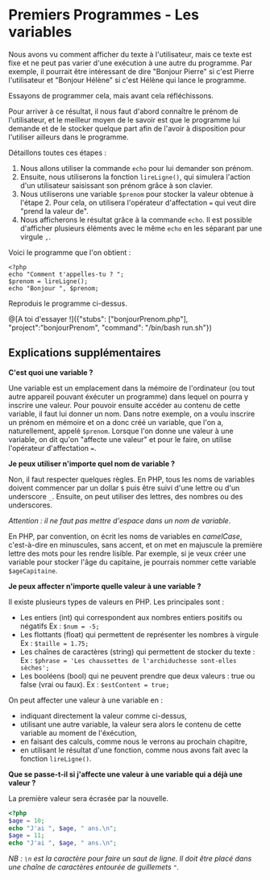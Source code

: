# Premiers Programmes - Les variables

Nous avons vu comment afficher du texte à l'utilisateur, mais ce texte
est fixe et ne peut pas varier d'une exécution à une autre du programme.
Par exemple, il pourrait être intéressant de dire "Bonjour Pierre" si c'est Pierre l'utilisateur et "Bonjour Hélène" si c'est Hélène qui lance le programme.

Essayons de programmer cela, mais avant cela réfléchissons. 

Pour arriver à ce résultat, il nous faut d'abord connaître le prénom de l'utilisateur, et le meilleur moyen de le savoir est que le programme lui demande et de le stocker quelque part afin de l'avoir à disposition pour l'utiliser ailleurs dans le programme.

Détaillons toutes ces étapes : 

1. Nous allons utiliser la commande `echo` pour lui demander son prénom. 
2. Ensuite, nous utiliserons la fonction `lireLigne()`, qui simulera l'action d'un utilisateur saisissant son prénom grâce à son clavier.
3. Nous utiliserons une variable `$prenom` pour stocker la valeur obtenue à l'étape 2. Pour cela, on utilisera l'opérateur d'affectation `=` qui veut dire "prend la valeur de".
4. Nous afficherons le résultat grâce à la commande `echo`. Il est possible d'afficher plusieurs éléments avec le même `echo` en les séparant par une virgule `,`.

Voici le programme que l'on obtient : 
```
<?php
echo "Comment t'appelles-tu ? ";
$prenom = lireLigne();
echo "Bonjour ", $prenom;
```

Reproduis le programme ci-dessus.

@[A toi d'essayer !]({"stubs": ["bonjourPrenom.php"], "project":"bonjourPrenom", "command": "/bin/bash run.sh"})


## Explications supplémentaires

**C'est quoi une variable ?**

Une variable est un emplacement dans la mémoire de l'ordinateur (ou tout autre appareil pouvant éxécuter un programme) dans lequel on pourra y inscrire une valeur.
Pour pouvoir ensuite accéder au contenu de cette variable, il faut lui donner un nom. 
Dans notre exemple, on a voulu inscrire un prénom en mémoire et on a donc créé un variable, que l'on a, naturellement, appelé `$prenom`. 
Lorsque l'on donne une valeur à une variable, on dit qu'on "affecte une valeur" et pour le faire, on utilise l'opérateur d'affectation `=`.

**Je peux utiliser n'importe quel nom de variable ?**

Non, il faut respecter quelques règles. En PHP, tous les noms de variables doivent commencer par un dollar `$` puis être suivi d'une lettre ou d'un underscore `_`. 
Ensuite, on peut utiliser des lettres, des nombres ou des underscores.

*Attention : il ne faut pas mettre d'espace dans un nom de variable*. 

En PHP, par convention, on écrit les noms de variables en *camelCase*, c'est-à-dire en minuscules, sans accent, et on met en majuscule la première lettre des mots pour les rendre lisible. 
Par exemple, si je veux créer une variable pour stocker l'âge du capitaine, je pourrais nommer cette variable `$ageCapitaine`.

**Je peux affecter n'importe quelle valeur à une variable ?**

Il existe plusieurs types de valeurs en PHP. Les principales sont : 
* Les entiers (int) qui correspondent aux nombres entiers positifs ou négatifs
Ex : `$num = -5;`
* Les flottants (float) qui permettent de représenter les nombres à virgule
Ex : `$taille = 1.75;`
* Les chaînes de caractères (string) qui permettent de stocker du texte : 
Ex : `$phrase = 'Les chaussettes de l'archiduchesse sont-elles sèches';`
* Les booléens (bool) qui ne peuvent prendre que deux valeurs : true ou false (vrai ou faux).
Ex : `$estContent = true;`

On peut affecter une valeur à une variable en :
* indiquant directement la valeur comme ci-dessus,
* utilisant une autre variable, la valeur sera alors le contenu de cette variable au moment de l'éxécution,
* en faisant des calculs, comme nous le verrons au prochain chapitre,
* en utilisant le résultat d'une fonction, comme nous avons fait avec la fonction `lireLigne()`.

**Que se passe-t-il si j'affecte une valeur à une variable qui a déjà une valeur ?**

La première valeur sera écrasée par la nouvelle. 

```php runnable
<?php
$age = 10;
echo "J'ai ", $age, " ans.\n";
$age = 11;
echo "J'ai ", $age, " ans.\n";

 ```

 *NB : `\n` est la caractère pour faire un saut de ligne. Il doit être placé dans une chaîne de caractères entourée de guillemets `"`.* 